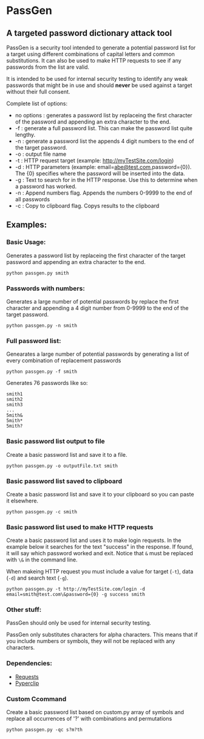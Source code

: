 # PassGen
## A targeted password dictionary attack tool

PassGen is a security tool intended to generate a potential password list for a target using different combinations of capital 
letters and common substitutions.  It can also be used to make HTTP requests to see if any passwords from the list are valid.  

It is intended to be used for internal security testing to identify any weak passwords that might be in use and 
should **never** be used against a target without their full consent.

Complete list of options:
- no options : generates a password list by replaceing the first character of the password and appending an extra character to the end.
- -f : generate a full password list.  This can make the password list quite lengthy.
- -n : generate a password list the appends 4 digit numbers to the end of the target password.
- -o : output file name
- -t : HTTP request target (example: http://myTestSite.com/login)
- -d : HTTP parameters (example: email=abe@test.com,password={0}).  The {0} specifies where the password will be inserted into the data.
- -g : Text to search for in the HTTP response.  Use this to determine when a password has worked.
- -n : Append numbers flag.  Appends the numbers 0-9999 to the end of all passwords
- -c : Copy to clipboard flag.  Copys results to the clipboard

## Examples:
### Basic Usage:
Generates a password list by replaceing the first character of the target password and appending an extra character to the end.

```
python passgen.py smith
```
### Passwords with numbers:
Generates a large number of potential passwords by replace the first character and appending a 4 digit number from 0-9999 to the end of the target password.

```
python passgen.py -n smith
```

### Full password list:
Genearates a large number of potential passwords by generating a list of every combination of replacement passwords

```
python passgen.py -f smith
```

Generates 76 passwords like so:

```
smith1
smith2
smith3
...
5mith&
5mith*
5mith?
```

### Basic password list output to file
Create a basic password list and save it to a file.

```
python passgen.py -o outputFile.txt smith
```

### Basic password list saved to clipboard
Create a basic password list and save it to your clipboard so you can paste it elsewhere.

```
python passgen.py -c smith
```

### Basic password list used to make HTTP requests
Create a basic password list and uses it to make login requests.  In the example below it searches for the text "success" in the response.  If found, it will say which password worked and exit.  Notice that ```&``` must be replaced with ```\&``` in the command line.

When makeing HTTP request you must include a value for target (```-t```), data (```-d```) and  search text (```-g```). 

```
python passgen.py -t http://myTestSite.com/login -d email=smith@test.com\&password={0} -g success smith
```

### Other stuff:
PassGen should only be used for internal security testing.  

PassGen only substitutes characters for alpha characters.  This means that if you include numbers or symbols, they will not be replaced with any characters.

### Dependencies:
- [Requests](http://docs.python-requests.org/en/latest/user/install/#install)
- [Pyperclip](http://coffeeghost.net/2010/10/09/pyperclip-a-cross-platform-clipboard-module-for-python/)

### Custom Ccommand
Create a basic password list based on custom.py array of symbols and replace all occurrences of '?' with combinations and permutations

```
python passgen.py -qc s?m?th
```

